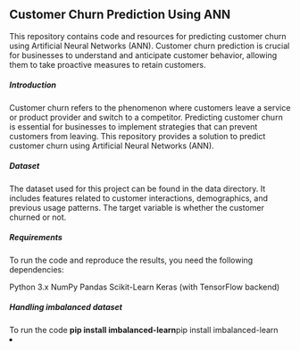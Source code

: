 ## Customer Churn Prediction Using ANN

This repository contains code and resources for predicting customer churn using Artificial Neural Networks (ANN). Customer churn prediction is crucial for businesses to understand and anticipate customer behavior, allowing them to take proactive measures to retain customers.


<h5>Introduction</h5>
Customer churn refers to the phenomenon where customers leave a service or product provider and switch to a competitor. Predicting customer churn is essential for businesses to implement strategies that can prevent customers from leaving. This repository provides a solution to predict customer churn using Artificial Neural Networks (ANN).

<h5>Dataset</h5>
The dataset used for this project can be found in the data directory. It includes features related to customer interactions, demographics, and previous usage patterns. The target variable is whether the customer churned or not.

<h5>Requirements</h5>
To run the code and reproduce the results, you need the following dependencies:

Python 3.x
NumPy
Pandas
Scikit-Learn
Keras (with TensorFlow backend)

<h5>Handling imbalanced dataset</h5>
To run the code <b>pip install imbalanced-learn</b>pip install imbalanced-learn

<li>
  
</li>

